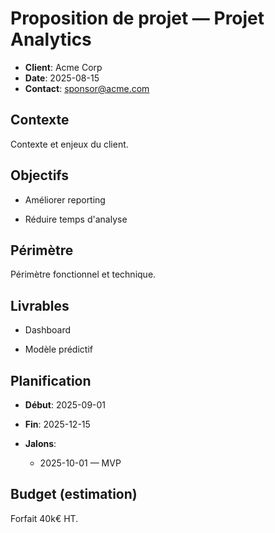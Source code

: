 # Proposition de projet — Projet Analytics

- **Client**: Acme Corp
- **Date**: 2025-08-15
- **Contact**: sponsor@acme.com

## Contexte
Contexte et enjeux du client.

## Objectifs

- Améliorer reporting

- Réduire temps d'analyse


## Périmètre
Périmètre fonctionnel et technique.

## Livrables

- Dashboard

- Modèle prédictif


## Planification
- **Début**: 2025-09-01
- **Fin**: 2025-12-15
- **Jalons**:

  - 2025-10-01 — MVP


## Budget (estimation)
Forfait 40k€ HT.